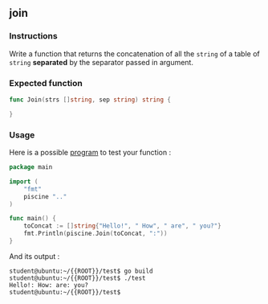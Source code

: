## join

### Instructions

Write a function that returns the concatenation of all the `string` of a table of `string` **separated** by the separator passed in argument.

### Expected function

```go
func Join(strs []string, sep string) string {

}
```

### Usage

Here is a possible [program](TODO-LINK) to test your function :

```go
package main

import (
	"fmt"
	piscine ".."
)

func main() {
	toConcat := []string{"Hello!", " How", " are", " you?"}
	fmt.Println(piscine.Join(toConcat, ":"))
}
```

And its output :

```console
student@ubuntu:~/{{ROOT}}/test$ go build
student@ubuntu:~/{{ROOT}}/test$ ./test
Hello!: How: are: you?
student@ubuntu:~/{{ROOT}}/test$
```
